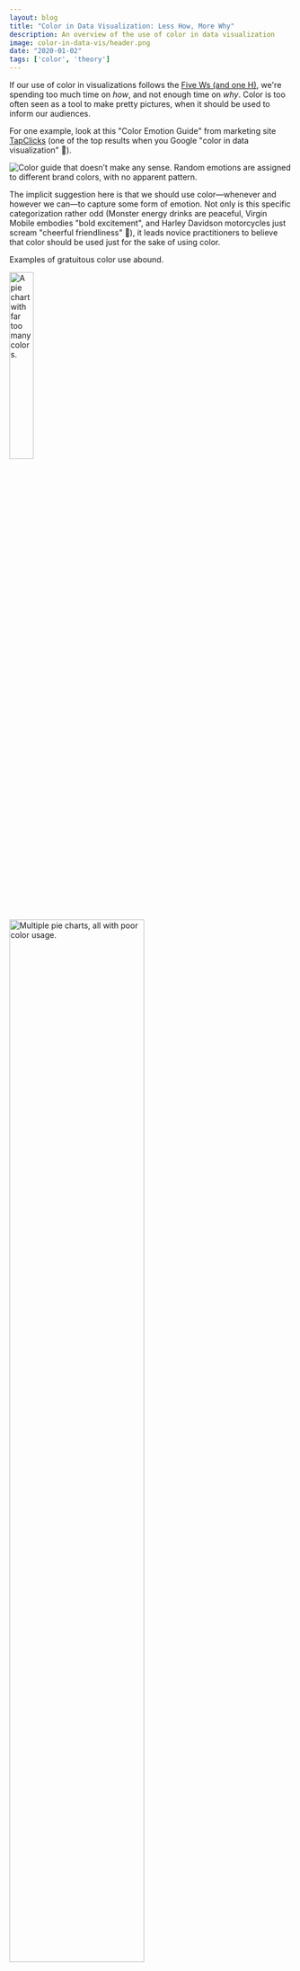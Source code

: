 ```yaml
---
layout: blog
title: "Color in Data Visualization: Less How, More Why"
description: An overview of the use of color in data visualization
image: color-in-data-vis/header.png
date: "2020-01-02"
tags: ['color', 'theory']
---
```


<script>
  import Image from "../../lib/global/Image.svelte"
  import Info from "../../lib/global/Info.svelte"
</script>

If our use of color in visualizations follows the [Five Ws (and one H)](https://en.wikipedia.org/wiki/Five_Ws), we're spending too much time on _how_, and not enough time on _why_. Color is too often seen as a tool to make pretty pictures, when it should be used to inform our audiences.

For one example, look at this "Color Emotion Guide" from marketing site [TapClicks](https://www.tapclicks.com/resources/post/the-influence-of-color-in-data-visualization/) (one of the top results when you Google "color in data visualization" 🧐).

<Image alt="Color guide that doesn’t make any sense. Random emotions are assigned to different brand colors, with no apparent pattern." src="../images/post/color-in-data-vis/color-emotion-guide-lol.jpg"></Image>

The implicit suggestion here is that we should use color—whenever and however we can—to capture some form of emotion. Not only is this specific categorization rather odd (Monster energy drinks are peaceful, Virgin Mobile embodies "bold excitement", and Harley Davidson motorcycles just scream "cheerful friendliness" 🤩), it leads novice practitioners to believe that color should be used just for the sake of using color.

Examples of gratuitous color use abound.

<Image alt="A pie chart with far too many colors." src="../images/post/color-in-data-vis/bad-color-use-1.jpg" width="29.2%"></Image>

<Image alt="Multiple pie charts, all with poor color usage." src="../images/post/color-in-data-vis/bad-color-use-2.jpg" width="69%"></Image>

These examples illustrate my thesis: **Too often, we ask _how_ we can use color in our visualizations when we should be asking _why_ we are using it.**

Some combination of 1) default software settings, 2) an obsession with pretty color palettes, and 3) a lack of emphasis on careful color consideration has led to a sloppy use of color in some of our most popular data visualizations.

One of the most common errors I see is the _overuse_ of color. In the charts above, for example, it's evident that there are far too many colors, with no apparent reason for the

Often times, those creating visualizations will argue that they _must_ include a 14 colors in their chart because the dataset has 14 data points of interest! It doesn't help that the default settings of some of the most popular data viz tools (such as Excel) by default map categorical variables to colors.

The reality is, however, that if you need more than a handful of colors in your chart, you can probably present your data in a different way. Take [this example](https://blog.datawrapper.de/colors/) from Datawrapper:

<Image alt="An example of a poor and better visualization. One has many colors sequentially, while the other breaks up each color into its own bar for clarity's sake." src="../images/post/color-in-data-vis/bad-and-better.jpg"></Image>

The takeaway? When you emphasize _everything_, you end up emphasizing _nothing_. That's why its important that we stop uncritically asking _how_ we can use color in our charts.

A data visualization is nothing more than a pretty picture if it does not _inform_ its viewer. And if your chart presents 14 different data points all mapped to different colors, what kind of story is it telling? I really like this from Apple's data visualization practitioner [Elijah Meeks](https://medium.com/@Elijah_Meeks/viz-palette-for-data-visualization-color-8e678d996077?):

> Rather than trying to find that impossible 20-color palette, stop using color when you have so many dimensions. It’s indistinguishable, it’s confusing and you’re just off-loading the complexity and decision-making to your reader.

That's why color should be used _more sparingly_ and _more thoughtfully_. Color is one of the most important parts of our visualizations, yet their current use is far too often gratuitous and overwhelming.

## So, how _should_ you use color?

Color is not the enemy. Rather, the (far too frequent) abuse and misuse of color is. So, how can you use color correctly? It depends on the purpose of your visualization, and, as a corollary, the purpose of color. You should ask: **why am I using color?**

### 1) Color to differentiate

One use of color is to draw attention to a data point of interest. This kind of color use would fall into the category of [explanatory visualization](https://www.oreilly.com/library/view/designing-data-visualizations/9781449314774/ch01.html), as opposed to its exploratory counterpart. If you've already explored, analyzed, and probed your data, you now need to deliver those insights to someone else (a supervisor, a client, or a curious friend). It would be a waste of time to present to them all of the exploratory work you did, which is why your presentation should make use of color to focus on your findings.

As practitioner Andy Kirk [puts it](https://www.visualisingdata.com/2015/01/make-grey-best-friend/), visualization practitioners in this stage of presentation should **make grey their best friend**. This is because the _absence of color_, not the excessive use of it, helps paint a picture and tell a story. By using grey as the primary color in a visualization, we automatically draw our viewers' eyes to <span style = "background: #FF9B9B; color: black; padding: 3px; border-radius: 3px; box-decoration-break: clone;">whatever isn't grey</span>. That way, if we are interested in telling a story about _one data point_, we can do so quite easily.

Here's a quick [example](https://github.com/connorrothschild/bbdata) I made in R a while back:

<Image alt="A barplot showcasing vaccination by county in Texas. All bars are grey except the lowest bar, representing Terry County (78% vaccinated), which is highlighted in a royal blue." src="../images/post/color-in-data-vis/color-emphasized.png"></Image>

The point of the visualization is not to show our audience the kindergarten vaccination rate of _every county_ in Texas. It is instead to highlight the lowest rate—Terry County. This visualization leverages the grey fill of every other bar to immediately draw the audiences' eyes to Terry County. Because we used only two colors, we can also highlight text in the subtitle to make the connection even clearer for our audience. Color—if used prudently—makes our visualizations more digestible and more informative.

Now, imagine if I visualized that same data in the following way:

<Image alt="A barplot showcasing vaccination by county in Texas. All bars are grey." src="../images/post/color-in-data-vis/all-grey.jpg"></Image>

Or, even worse:

<Image alt="A barplot showcasing vaccination by county in Texas. All bars are separate colors, with no pattern present." src="../images/post/color-in-data-vis/all-color.jpg"></Image>

After seeing those eyesores, aren't you thankful that we used color sparingly in the initial plot?

Perhaps you're interested in a county-by-county overview of 2016 election results. Although you might be tempted to code all counties according to their Trump/Clinton split, that's prettier than it is insightful. What if, instead, we focused on those notable counties which flipped from one party to another between 2012 and 2016? From Kieran Healy's book [Data Visualization](https://socviz.co/refineplots.html#use-color-to-your-advantage):

<Image alt="A scatterplot where each point represents a county's voting between 2016 and 2020. Highlighted counties 'flipped' between 2016 and 2020, with Republicans highlighted in red and Democrats in blue." src="../images/post/color-in-data-vis/flipping-points-color.jpg" width="80%" centered="true"></Image>

As we can see here, more counties flipped from majority-Democratic in 2012 to majority-Republican in 2016 than vice-versa. Because we're focusing on only a fraction of all of the data points, we can also observe trends: The majority of counties that flipped had a small black population. No county that had over a ~53% black population flipped in either direction (annotation my own):

<Image alt="A scatterplot where each point represents a county's voting between 2016 and 2020. Highlighted counties 'flipped' between 2016 and 2020, with Republicans highlighted in red and Democrats in blue. There is an annotation above 53% black to show that no counties with such a population flipped in either direction." src="../images/post/color-in-data-vis/flipping-points-color-annotate1.jpg" width="80%" centered="true"></Image>

We also notice that flipping direction might be correlated with population size: nearly all of the flipping counties with a log population under 100,000 flipped to Republicans, while a greater proportion of all switching counties flipped toward the Democratic Party if their log population was greater than 100,000.

<Image alt="A scatterplot where each point represents a county's voting between 2016 and 2020. Highlighted counties 'flipped' between 2016 and 2020, with Republicans highlighted in red and Democrats in blue. There is an annotation past population 100,000 to show that more populous counties were more likely to flip Democratic." src="../images/post/color-in-data-vis/flipping-points-color-annotate2.jpg" width="80%" centered="true"></Image>

Color can, and should, be used to focus on the key parts of your visualization that you want your audience to see. By using color strategically, we can reduce the cognitive load required to understand _what_ a visualization is depicting. [Kalyuga et al.](https://journals.plos.org/plosone/article?id=10.1371/journal.pone.0183884#pone.0183884.ref008) found that color-coding "ameliorated split-attention effects, resulting in lower perceived difficulty." [Other researchers](https://journals.plos.org/plosone/article?id=10.1371/journal.pone.0183884#pone.0183884.ref024) have reported reductions in cognitive load when experiment participants were provided color-coding.

The overuse of colors can have the opposite effect. In one [2019 paper](https://journals-sagepub-com.ezproxy.rice.edu/doi/full/10.1177/1747021818781425), researchers found "task-irrelevant digit colour information hampers the learning process only in instances where it triggers a conflict with the semantic properties of the base-code words." What does this mean? If color encoding conflicts with the objects it represents, it impedes learning and weakens understanding. You don't have to understand what all this means (I don't dully understand all of it). This point is simply to illustrate: _we should care about color_. Color can be confusing and complicated, which is why its use should be intentional and minimal. It should be used to draw attention to the important parts of our charts.

### 2) Color to explore

Color does not have to be used in contrast to plain old grey. It can also be used as a tool to showcase a variety of data points all mapped to different colors. The important note is that this usage should be sparing. Given our prior examples, we definitely don't want a plot like this one (from [Chapter 19 of Claus Wilke's _Fundamentals of Data Visualization_](https://serialmentor.com/dataviz/color-pitfalls.html)):

<Image alt="A scatterplot where each point represents a state, and the x and y axis position showcase population vs population growth. Each state is shaded to a separate color, with no pattern." src="../images/post/color-in-data-vis/bad-chart.jpg" width="50%" centered="true"></Image>

A more appropriate alternative may look something like this:

<Image alt="A scatterplot where each point represents a state, and the x and y axis position showcase population vs population growth. Each state is shaded according to its region." src="../images/post/color-in-data-vis/betterchart-1.jpg" width="70%" centered="true"></Image>

This way, the audience can still see general patterns in the data, but they don't have to treat the fill legend like a lookup table! Most ideally, this chart would have some interactivity, so that a user could hover over a point to see its respective data.

In examples like this, where we are _exploring_ rather than _explaining_, we leave the exploration to our users; they can see what they want to see and we give them the information they need to do exactly that.

Another common use of color for exploratory purposes is showing data progression across a gradient (e.g. low to high, bad to good, cold to warm).

These examples are most commonly found in [choropleth maps](https://en.wikipedia.org/wiki/Choropleth_map), where the shade of color in a given state (or county, or region) corresponds to a value of interest. As an example, here's a [choropleth map](https://connorrothschild.github.io/D3.js/map-overdoses/) I created using D3.js, which visualizes opioid-involved overdose deaths in the United States:

<Image alt="A choropleth chart wherein each state is shaded according to its opioid overdose rate." src="../images/post/color-in-data-vis/choropleth-ex.jpg" width="70%" centered="true"></Image>

As we can see from the map, "rust belt" states are suffering from the opioid crisis to a much greater degree than those in western states. Choropleth maps utilize color to show regional variation and illustrate the power of color _shading_ to represent the severity or extent of a given variable.

However, color in this context can also be misused. Data may be mapped according to a categorical color scale, or a rainbow scale which makes it difficult to see progression. This chart from [Claus O. Wilke](https://serialmentor.com/dataviz/color-pitfalls.html) is a good (bad) example:

<Image alt="A map of Texas where each county is shaded according to its proportional white population. The color scale is rainbow, making it difficult to detect relative differences." src="../images/post/color-in-data-vis/map-Texas-rainbow-1.jpg" width="70%" centered="true"></Image>

This chart is pretty! When rainbow scales are used in the media or elsewhere, it may be because their creator asked "How can I use color to make a pretty picture?" But this use of a non-monotonic color scale means that the relative size of differences between data points are difficult to detect. As an illustration, see how long it takes you to answer this question: using the legend above, what is the percent difference between <span style = "color:#FF6701;">this color </span>and <span style = "color:#3736FF;">this color</span>? (The answer is ~70%.)

In 2019, [a group of researchers](https://ieeexplore.ieee.org/document/8494817) asked climate scientists to evaluate maps depicting changes in climate, where maps were either rainbow (similar to the Texas map above) or monotonic (such as the opioid map earlier). The researchers found that evaluations of magnitude difference in these maps were significantly more accurate when they were encoded with monotonic luminance scales rather than traditional rainbow scales. Other research consistently finds that rainbow color scales are both [harmful and popular](http://people.renci.org/~borland/pdfs/RainbowColorMap_VisViewpoints.pdf). All this to say: color matters.

So, color can be used for exploratory purposes. That is to say, color doesn't have to be used exclusively for focus, and it can be used in charts that have colors other than just grey! But exploratory color usage (as with all use of color) requires caution.

## Conclusion

Color is tricky. While it can take your plot to the next level, it can also ruin it. The difference? The questions we ask. Are we questioning _how_ we can use color; which of the many palettes to use, and how we can map them across variables? These are [important questions](https://socviz.co/refineplots.html#use-color-to-your-advantage), but they have to be preceded by the question of _why_ we use color in the first place. If color doesn't serve the purpose of informing, clarifying, or guiding our audience, what purpose does it serve?

